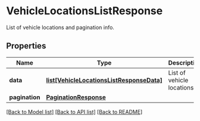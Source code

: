 # VehicleLocationsListResponse

List of vehicle locations and pagination info.
## Properties
Name | Type | Description | Notes
------------ | ------------- | ------------- | -------------
**data** | [**list[VehicleLocationsListResponseData]**](VehicleLocationsListResponseData.md) | List of vehicle locations. | 
**pagination** | [**PaginationResponse**](PaginationResponse.md) |  | 

[[Back to Model list]](../README.md#documentation-for-models) [[Back to API list]](../README.md#documentation-for-api-endpoints) [[Back to README]](../README.md)


